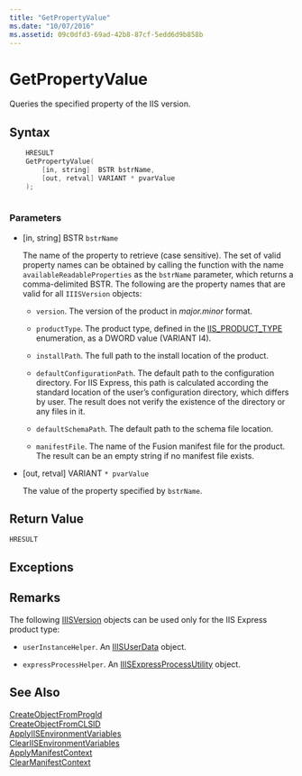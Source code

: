 ```yaml
---
title: "GetPropertyValue"
ms.date: "10/07/2016"
ms.assetid: 09c0dfd3-69ad-42b8-87cf-5edd6d9b858b
---
```

# GetPropertyValue
Queries the specified property of the IIS version.  
  
## Syntax  
  
```cpp  
    HRESULT  
    GetPropertyValue(  
        [in, string]  BSTR bstrName,  
        [out, retval] VARIANT * pvarValue  
    );  
  
```  
  
### Parameters  
  
-   [in, string] BSTR `bstrName`  
  
     The name of the property to retrieve (case sensitive). The set of valid property names can be obtained by calling the function with the name `availableReadableProperties` as the `bstrName` parameter, which returns a comma-delimited BSTR. The following are the property names that are valid for all `IIISVersion` objects:  
  
    -   `version`. The version of the product in *major.minor* format.  
  
    -   `productType`. The product type, defined in the [IIS_PRODUCT_TYPE](../../extensions/express-api-reference/iis-product-type.md) enumeration, as a DWORD value (VARIANT I4).  
  
    -   `installPath`. The full path to the install location of the product.  
  
    -   `defaultConfigurationPath`. The default path to the configuration directory. For IIS Express, this path is calculated according the standard location of the user’s configuration directory, which differs by user. The result does not verify the existence of the directory or any files in it.  
  
    -   `defaultSchemaPath`. The default path to the schema file location.  
  
    -   `manifestFile`. The name of the Fusion manifest file for the product. The result can be an empty string if no manifest file exists.  
  
-   [out, retval] VARIANT `* pvarValue`  
  
     The value of the property specified by `bstrName`.  
  
## Return Value  
 `HRESULT`  
  
## Exceptions  
  
## Remarks  
 The following [IIISVersion](../../extensions/express-api-reference/iiisversion.md) objects can be used only for the IIS Express product type:  
  
-   `userInstanceHelper`. An [IIISUserData](../../extensions/express-api-reference/iiisuserdata.md) object.  
  
-   `expressProcessHelper`. An [IIISExpressProcessUtility](../../extensions/express-api-reference/iiisexpressprocessutility.md) object.  
  
## See Also  
 [CreateObjectFromProgId](../../extensions/express-api-reference/createobjectfromprogid.md)   
 [CreateObjectFromCLSID](../../extensions/express-api-reference/createobjectfromclsid.md)   
 [ApplyIISEnvironmentVariables](../../extensions/express-api-reference/applyiisenvironmentvariables.md)   
 [ClearIISEnvironmentVariables](../../extensions/express-api-reference/cleariisenvironmentvariables.md)   
 [ApplyManifestContext](../../extensions/express-api-reference/applymanifestcontext.md)   
 [ClearManifestContext](../../extensions/express-api-reference/clearmanifestcontext.md)
